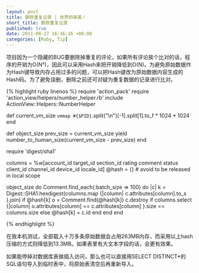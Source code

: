 ```yaml
---
layout: post
title: 删除重复记录 | 世界的审美！
short_title: 删除重复记录
published: true
date: 2011-08-27 16:36:16 +00:00
categories: [Ruby, Tip]
---
```


项目因为一个隐藏的BUG要删除掉重复的评论，如果所有评论挨个比对的话，程序的开销为O(N²)，因此可以采用Hash来把开销降低到O(N)。为避免原始数据作为Hash键导致内存占用过多的问题，可以把Hash键改为原始数据内容生成的Hash码。为了避免误删，删除之前还可对疑为重复数据的记录进行比对。

{% highlight ruby linenos %}
require 'action_pack'
require 'action_view/helpers/number_helper.rb'
include ActionView::Helpers::NumberHelper

def current_vm_size
  `vmmap #{$PID}`.split("\n")[-1].split[1].to_f * 1024 * 1024
end

def object_size
 prev_size = current_vm_size
 yield
 number_to_human_size(current_vm_size - prev_size)
end

require 'digest/sha1'

columns = %w[account_id target_id section_id rating comment status client_id channel_id device_id locale_id]
@hash = {} # avoid to be released in local scope

object_size do
  Comment.find_each(:batch_size => 100) do |c|
    k = Digest::SHA1.hexdigest(columns.map {|column| c.attributes[column].to_s }.join)
    if @hash[k]
      o = Comment.find(@hash[k])
      c.destroy if columns.select {|column| o.attributes[column] == c.attributes[column] }.size == columns.size
    else
      @hash[k] = c.id
    end
  end
end

{% endhighlight %}

在我本机测试，全部载入十万多条原始数据会占用263MB内存，而采用以上hash压缩的方式则降低到13.3MB。如果表里有大文本字段的话，会更有效果。

如果能停掉对数据库表做插入访问，那么也可以直接用SELECT DISTINCT*的SQL语句导入到临时表中，将原始表清空后再重新导入。
